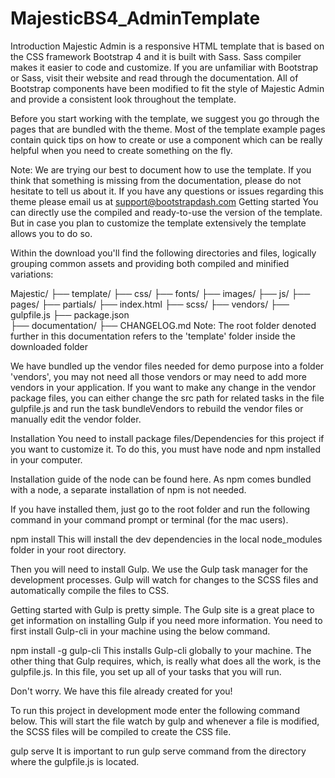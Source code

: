 # MajesticBS4_AdminTemplate
Introduction
Majestic Admin is a responsive HTML template that is based on the CSS framework Bootstrap 4 and it is built with Sass. Sass compiler makes it easier to code and customize. If you are unfamiliar with Bootstrap or Sass, visit their website and read through the documentation. All of Bootstrap components have been modified to fit the style of Majestic Admin and provide a consistent look throughout the template.

Before you start working with the template, we suggest you go through the pages that are bundled with the theme. Most of the template example pages contain quick tips on how to create or use a component which can be really helpful when you need to create something on the fly.

Note: We are trying our best to document how to use the template. If you think that something is missing from the documentation, please do not hesitate to tell us about it. If you have any questions or issues regarding this theme please email us at support@bootstrapdash.com
Getting started
You can directly use the compiled and ready-to-use the version of the template. But in case you plan to customize the template extensively the template allows you to do so.

Within the download you'll find the following directories and files, logically grouping common assets and providing both compiled and minified variations:

Majestic/
├── template/
      ├── css/
      ├── fonts/
      ├── images/
      ├── js/
      ├── pages/
      ├── partials/
      ├── index.html
      ├── scss/
      ├── vendors/
      ├── gulpfile.js
      ├── package.json                           
      ├── documentation/
├── CHANGELOG.md
Note: The root folder denoted further in this documentation refers to the 'template' folder inside the downloaded folder

We have bundled up the vendor files needed for demo purpose into a folder 'vendors', you may not need all those vendors or may need to add more vendors in your application. If you want to make any change in the vendor package files, you can either change the src path for related tasks in the file gulpfile.js and run the task bundleVendors to rebuild the vendor files or manually edit the vendor folder.

Installation
You need to install package files/Dependencies for this project if you want to customize it. To do this, you must have node and npm installed in your computer.

Installation guide of the node can be found here. As npm comes bundled with a node, a separate installation of npm is not needed.

If you have installed them, just go to the root folder and run the following command in your command prompt or terminal (for the mac users).

npm install
This will install the dev dependencies in the local node_modules folder in your root directory.

Then you will need to install Gulp. We use the Gulp task manager for the development processes. Gulp will watch for changes to the SCSS files and automatically compile the files to CSS.

Getting started with Gulp is pretty simple. The Gulp site is a great place to get information on installing Gulp if you need more information. You need to first install Gulp-cli in your machine using the below command.

npm install -g gulp-cli
This installs Gulp-cli globally to your machine. The other thing that Gulp requires, which, is really what does all the work, is the gulpfile.js. In this file, you set up all of your tasks that you will run.

Don't worry. We have this file already created for you!

To run this project in development mode enter the following command below. This will start the file watch by gulp and whenever a file is modified, the SCSS files will be compiled to create the CSS file.

gulp serve
It is important to run gulp serve command from the directory where the gulpfile.js is located.
